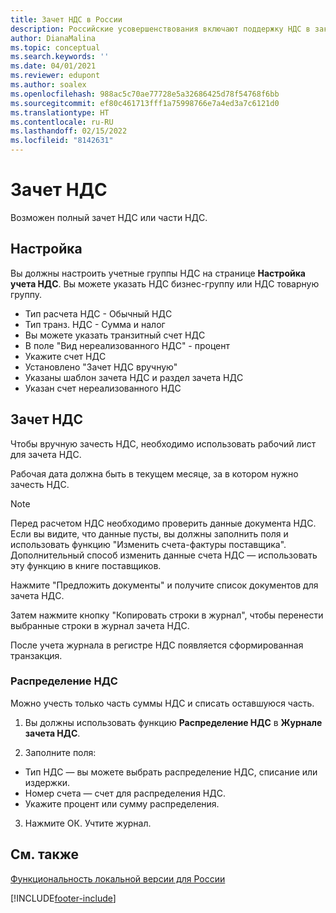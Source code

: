 ```yaml
---
title: Зачет НДС в России
description: Российские усовершенствования включают поддержку НДС в заказах на покупку.
author: DianaMalina
ms.topic: conceptual
ms.search.keywords: ''
ms.date: 04/01/2021
ms.reviewer: edupont
ms.author: soalex
ms.openlocfilehash: 988ac5c70ae77728e5a32686425d78f54768f6bb
ms.sourcegitcommit: ef80c461713fff1a75998766e7a4ed3a7c6121d0
ms.translationtype: HT
ms.contentlocale: ru-RU
ms.lasthandoff: 02/15/2022
ms.locfileid: "8142631"
---
```

# <a name="vat-settlement"></a>Зачет НДС

Возможен полный зачет НДС или части НДС.

## <a name="setup"></a>Настройка

Вы должны настроить учетные группы НДС на странице **Настройка учета НДС**. Вы можете указать НДС бизнес-группу или НДС товарную группу.  

- Тип расчета НДС - Обычный НДС
- Тип транз. НДС - Сумма и налог
- Вы можете указать транзитный счет НДС
- В поле "Вид нереализованного НДС" - процент
- Укажите счет НДС
- Установлено "Зачет НДС вручную"
- Указаны шаблон зачета НДС и раздел зачета НДС  
- Указан счет нереализованного НДС

## <a name="vat-settlement"></a>Зачет НДС

Чтобы вручную зачесть НДС, необходимо использовать рабочий лист для зачета НДС.   

Рабочая дата должна быть в текущем месяце, за в котором нужно зачесть НДС.  

> [!NOTE]
> Перед расчетом НДС необходимо проверить данные документа НДС. Если вы видите, что данные пусты, вы должны заполнить поля и использовать функцию "Изменить счета-фактуры поставщика".
> Дополнительный способ изменить данные счета НДС — использовать эту функцию в книге поставщиков.

Нажмите "Предложить документы" и получите список документов для зачета НДС.  

Затем нажмите кнопку "Копировать строки в журнал", чтобы перенести выбранные строки в журнал зачета НДС.  

После учета журнала в регистре НДС появляется сформированная транзакция.

### <a name="vat-allocation"></a>Распределение НДС

Можно учесть только часть суммы НДС и списать оставшуюся часть.

1. Вы должны использовать функцию **Распределение НДС** в **Журнале зачета НДС**.

2. Заполните поля:

- Тип НДС — вы можете выбрать распределение НДС, списание или издержки.
- Номер счета — счет для распределения НДС.
- Укажите процент или сумму распределения.

3. Нажмите ОК. Учтите журнал.

## <a name="see-also"></a>См. также

[Функциональность локальной версии для России](russia-local-functionality.md)  


[!INCLUDE[footer-include](../../includes/footer-banner.md)]